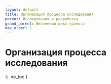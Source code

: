 ```yaml
---
layout: default
title: Организация процесса исследования
parent: Исследования и разработка
grand_parent: Жизненный цикл проекта
nav_order: 1
---
```


# Организация процесса исследования
{: .no_toc }
